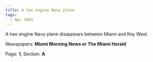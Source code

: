 ```yaml
---  
title: A two engine Navy plane  
tags:  
  - Apr 1943  
---  
```

  
A two engine Navy plane disappears between Miami and Key West.  
  
Newspapers: **Miami Morning News or The Miami Herald**  
  
Page: **1**, Section: **A** 

